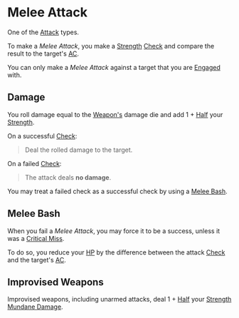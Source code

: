 # Melee Attack

One of the [Attack](Attack.md) types.

To make a *Melee Attack*, you make a [Strength](../../Player%20Characters/The%20Ability%20Scores/Strength.md) [Check](../Core%20Procedures/Check.md) and compare the result to the target's [AC](../../Player%20Characters/Derived%20Statistics/Armor%20Class.md).

You can only make a *Melee Attack* against a target that you are [Engaged](../Conditions/Engaged.md) with.

## Damage

You roll damage equal to the [Weapon's](../../Items%20and%20Gear/Weapons/Weapons.md) damage die and add 1 + [Half](../Core%20Procedures/Half.md) your [Strength](../../Player%20Characters/The%20Ability%20Scores/Strength.md).

On a successful [Check](../Core%20Procedures/Check.md):

>Deal the rolled damage to the target.

On a failed [Check](../Core%20Procedures/Check.md):

>The attack deals **no damage**.

You may treat a failed check as a successful check by using a [Melee Bash](Melee%20Attack.md#Melee%20Bash).

## Melee Bash

When you fail a *Melee Attack*, you may force it to be a success, unless it was a [Critical Miss](../Die%20Rolling%20Mechanics/Critical%20Miss.md).

To do so, you reduce your [HP](../../Player%20Characters/Derived%20Statistics/Hit%20Points.md) by the difference between the attack [Check](../Core%20Procedures/Check.md) and the target's [AC](../../Player%20Characters/Derived%20Statistics/Armor%20Class.md).

## Improvised Weapons

Improvised weapons, including unarmed attacks, deal 1 + [Half](../Core%20Procedures/Half.md) your [Strength](../../Player%20Characters/The%20Ability%20Scores/Strength.md) [Mundane Damage](Damage%20Types/Mundane%20Damage.md).

